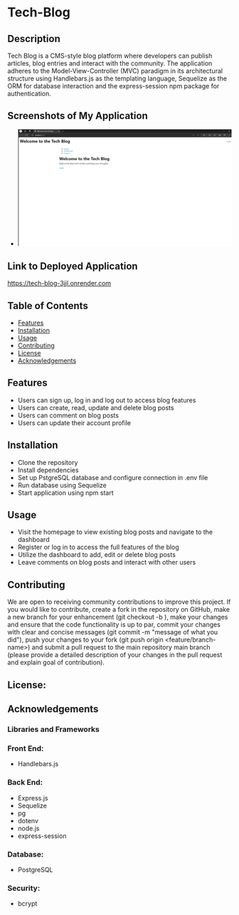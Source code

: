 # Tech-Blog

## Description
Tech Blog is a CMS-style blog platform where developers can publish articles, blog entries and interact with the community. The application adheres to the Model-View-Controller (MVC) paradigm in its architectural structure using Handlebars.js as the templating language, Sequelize as the ORM for database interaction and the express-session npm package for authentication.

## Screenshots of My Application

- ![Screenshot_1](./images/Screenshot_(1).png)

## Link to Deployed Application
https://tech-blog-3jjl.onrender.com

## Table of Contents
- [Features](#features)
- [Installation](#installation)
- [Usage](#usage)
- [Contributing](#contributing)
- [License](#license)
- [Acknowledgements](#acknowledgements)

## Features
- Users can sign up, log in and log out to access blog features
- Users can create, read, update and delete blog posts
- Users can comment on blog posts
- Users can update their account profile

## Installation
- Clone the repository
- Install dependencies
- Set up PstgreSQL database and configure connection in .env file
- Run database using Sequelize
- Start application using npm start

## Usage
- Visit the homepage to view existing blog posts and navigate to the dashboard
- Register or log in to access the full features of the blog
- Utilize the dashboard to add, edit or delete blog posts
- Leave comments on blog posts and interact with other users 

## Contributing
We are open to receiving community contributions to improve this project. If you would like to contribute, create a fork in the repository on GitHub, make a new branch for your enhancement (git checkout -b ), make your changes and ensure that the code functionality is up to par, commit your changes with clear and concise messages (git commit -m "message of what you did"), push your changes to your fork (git push origin <feature/branch-name>) and submit a pull request to the main repository main branch (please provide a detailed description of your changes in the pull request and explain goal of contribution).

## License:

## Acknowledgements
### Libraries and Frameworks

### Front End:
- Handlebars.js

### Back End:
- Express.js
- Sequelize
- pg
- dotenv
- node.js
- express-session

### Database:
- PostgreSQL

### Security:
- bcrypt